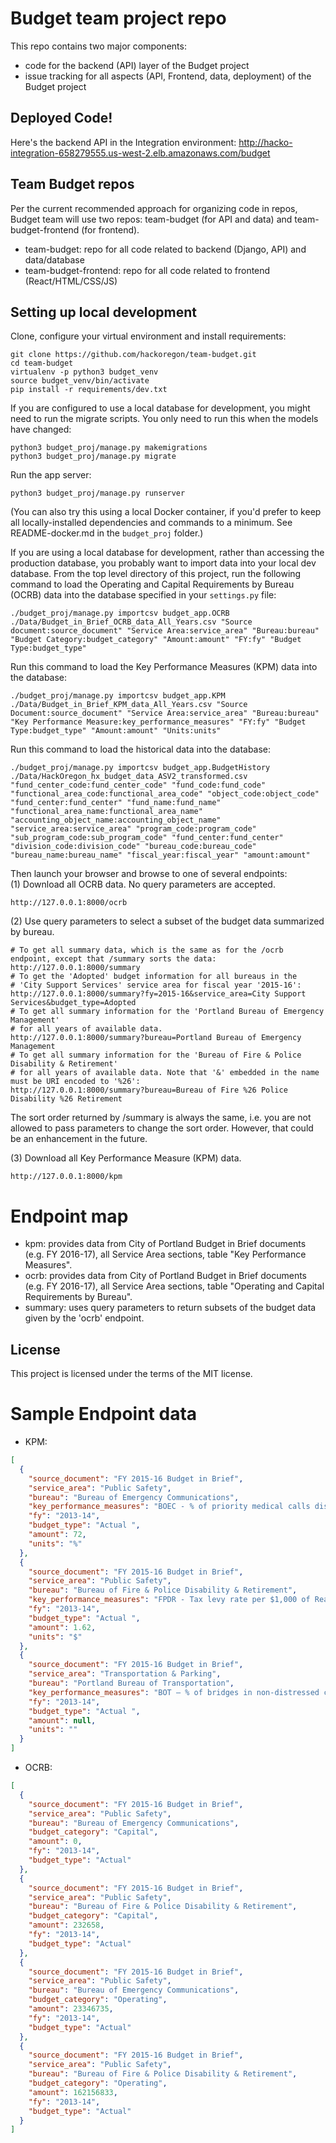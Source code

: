 # Budget team project repo

This repo contains two major components:
- code for the backend (API) layer of the Budget project
- issue tracking for all aspects (API, Frontend, data, deployment) of the Budget project

## Deployed Code!
Here's the backend API in the Integration environment:
http://hacko-integration-658279555.us-west-2.elb.amazonaws.com/budget

## Team Budget repos
Per the current recommended approach for organizing code in repos, Budget team will use two repos: team-budget (for API and data) and team-budget-frontend (for frontend).

- team-budget: repo for all code related to backend (Django, API) and data/database
- team-budget-frontend: repo for all code related to frontend (React/HTML/CSS/JS)

## Setting up local development

Clone, configure your virtual environment and install requirements:
```
git clone https://github.com/hackoregon/team-budget.git
cd team-budget
virtualenv -p python3 budget_venv
source budget_venv/bin/activate
pip install -r requirements/dev.txt
```

If you are configured to use a local database for development, you might need to run the migrate scripts. You only need to run this when the models have changed:
```
python3 budget_proj/manage.py makemigrations
python3 budget_proj/manage.py migrate
```

Run the app server:
```
python3 budget_proj/manage.py runserver
```

(You can also try this using a local Docker container, if you'd prefer to keep all locally-installed dependencies and commands to a minimum.  See README-docker.md in the `budget_proj` folder.)

If you are using a local database for development, rather than accessing the production database, you probably want to import data into your local dev database. From the top level directory of this project, run the following command to 
load the Operating and Capital Requirements by Bureau (OCRB) data into the database specified in your `settings.py` file:
```
./budget_proj/manage.py importcsv budget_app.OCRB ./Data/Budget_in_Brief_OCRB_data_All_Years.csv "Source document:source_document" "Service Area:service_area" "Bureau:bureau" "Budget Category:budget_category" "Amount:amount" "FY:fy" "Budget Type:budget_type"
```

Run this command to load the Key Performance Measures (KPM) data into the database:
```
./budget_proj/manage.py importcsv budget_app.KPM ./Data/Budget_in_Brief_KPM_data_All_Years.csv "Source Document:source_document" "Service Area:service_area" "Bureau:bureau" "Key Performance Measure:key_performance_measures" "FY:fy" "Budget Type:budget_type" "Amount:amount" "Units:units"
```

Run this command to load the historical data into the database:
```
./budget_proj/manage.py importcsv budget_app.BudgetHistory ./Data/HackOregon_hx_budget_data_ASV2_transformed.csv "fund_center_code:fund_center_code" "fund_code:fund_code" "functional_area_code:functional_area_code" "object_code:object_code" "fund_center:fund_center" "fund_name:fund_name" "functional_area_name:functional_area_name" "accounting_object_name:accounting_object_name" "service_area:service_area" "program_code:program_code" "sub_program_code:sub_program_code" "fund_center:fund_center" "division_code:division_code" "bureau_code:bureau_code" "bureau_name:bureau_name" "fiscal_year:fiscal_year" "amount:amount"
```

Then launch your browser and browse to one of several endpoints:<br>
(1) Download all OCRB data. No query parameters are accepted.
```
http://127.0.0.1:8000/ocrb
```

(2) Use query parameters to select a subset of the budget data summarized by bureau.
```
# To get all summary data, which is the same as for the /ocrb endpoint, except that /summary sorts the data:
http://127.0.0.1:8000/summary
# To get the 'Adopted' budget information for all bureaus in the 
# 'City Support Services' service area for fiscal year '2015-16':
http://127.0.0.1:8000/summary?fy=2015-16&service_area=City Support Services&budget_type=Adopted
# To get all summary information for the 'Portland Bureau of Emergency Management'
# for all years of available data.
http://127.0.0.1:8000/summary?bureau=Portland Bureau of Emergency Management
# To get all summary information for the 'Bureau of Fire & Police Disability & Retirement'
# for all years of available data. Note that '&' embedded in the name must be URI encoded to '%26':
http://127.0.0.1:8000/summary?bureau=Bureau of Fire %26 Police Disability %26 Retirement
```

The sort order returned by /summary is always the same, i.e. you are not allowed to pass parameters
to change the sort order. However, that could be an enhancement in the future.

(3) Download all Key Performance Measure (KPM) data.
```
http://127.0.0.1:8000/kpm
```

# Endpoint map
- kpm: provides data from City of Portland Budget in Brief documents (e.g. FY 2016-17), all Service Area sections, table "Key Performance Measures".
- ocrb: provides data from City of Portland Budget in Brief documents (e.g. FY 2016-17), all Service Area sections, table "Operating and Capital Requirements by Bureau".
- summary: uses query parameters to return subsets of the budget data given by the 'ocrb' endpoint.

## License
This project is licensed under the terms of the MIT license.

# Sample Endpoint data
- KPM:
```json
[
  {
    "source_document": "FY 2015-16 Budget in Brief",
    "service_area": "Public Safety",
    "bureau": "Bureau of Emergency Communications",
    "key_performance_measures": "BOEC - % of priority medical calls dispatched within 90 seconds",
    "fy": "2013-14",
    "budget_type": "Actual ",
    "amount": 72,
    "units": "%"
  },
  {
    "source_document": "FY 2015-16 Budget in Brief",
    "service_area": "Public Safety",
    "bureau": "Bureau of Fire & Police Disability & Retirement",
    "key_performance_measures": "FPDR - Tax levy rate per $1,000 of Real Market Value",
    "fy": "2013-14",
    "budget_type": "Actual ",
    "amount": 1.62,
    "units": "$"
  },
  {
    "source_document": "FY 2015-16 Budget in Brief",
    "service_area": "Transportation & Parking",
    "bureau": "Portland Bureau of Transportation",
    "key_performance_measures": "BOT – % of bridges in non-distressed condition",
    "fy": "2013-14",
    "budget_type": "Actual ",
    "amount": null,
    "units": ""
  }
]
```
- OCRB: 
```json
[
  {
    "source_document": "FY 2015-16 Budget in Brief",
    "service_area": "Public Safety",
    "bureau": "Bureau of Emergency Communications",
    "budget_category": "Capital",
    "amount": 0,
    "fy": "2013-14",
    "budget_type": "Actual"
  },
  {
    "source_document": "FY 2015-16 Budget in Brief",
    "service_area": "Public Safety",
    "bureau": "Bureau of Fire & Police Disability & Retirement",
    "budget_category": "Capital",
    "amount": 232658,
    "fy": "2013-14",
    "budget_type": "Actual"
  },
  {
    "source_document": "FY 2015-16 Budget in Brief",
    "service_area": "Public Safety",
    "bureau": "Bureau of Emergency Communications",
    "budget_category": "Operating",
    "amount": 23346735,
    "fy": "2013-14",
    "budget_type": "Actual"
  },
  {
    "source_document": "FY 2015-16 Budget in Brief",
    "service_area": "Public Safety",
    "bureau": "Bureau of Fire & Police Disability & Retirement",
    "budget_category": "Operating",
    "amount": 162156833,
    "fy": "2013-14",
    "budget_type": "Actual"
  }
]
```

